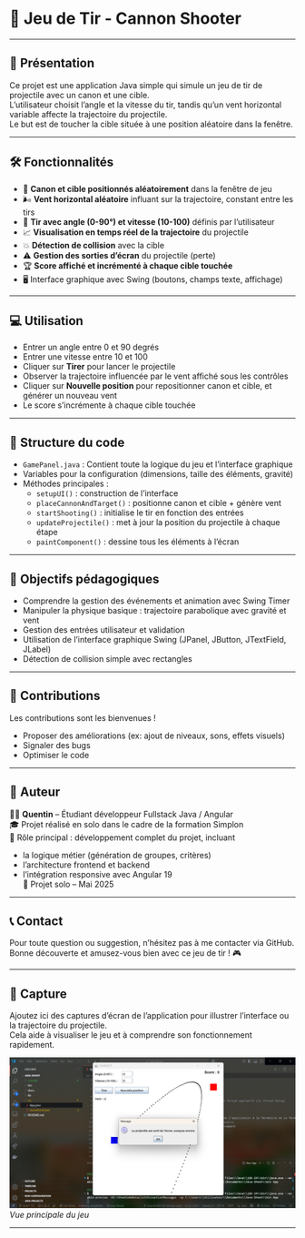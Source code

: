 # 🎯 Jeu de Tir - Cannon Shooter

---

## 🚀 Présentation

Ce projet est une application Java simple qui simule un jeu de tir de projectile avec un canon et une cible.  
L’utilisateur choisit l’angle et la vitesse du tir, tandis qu’un vent horizontal variable affecte la trajectoire du projectile.  
Le but est de toucher la cible située à une position aléatoire dans la fenêtre.

---

## 🛠️ Fonctionnalités

- 🎯 **Canon et cible positionnés aléatoirement** dans la fenêtre de jeu  
- 🌬️ **Vent horizontal aléatoire** influant sur la trajectoire, constant entre les tirs  
- 🔫 **Tir avec angle (0-90°) et vitesse (10-100)** définis par l’utilisateur  
- 📈 **Visualisation en temps réel de la trajectoire** du projectile  
- 💥 **Détection de collision** avec la cible  
- ⚠️ **Gestion des sorties d’écran** du projectile (perte)  
- 🏆 **Score affiché et incrémenté à chaque cible touchée**  
- 🖥️ Interface graphique avec Swing (boutons, champs texte, affichage)

---

## 💻 Utilisation

- Entrer un angle entre 0 et 90 degrés  
- Entrer une vitesse entre 10 et 100  
- Cliquer sur **Tirer** pour lancer le projectile  
- Observer la trajectoire influencée par le vent affiché sous les contrôles  
- Cliquer sur **Nouvelle position** pour repositionner canon et cible, et générer un nouveau vent  
- Le score s’incrémente à chaque cible touchée

---

## 🧩 Structure du code

- `GamePanel.java` : Contient toute la logique du jeu et l’interface graphique  
- Variables pour la configuration (dimensions, taille des éléments, gravité)  
- Méthodes principales :  
  - `setupUI()` : construction de l’interface  
  - `placeCannonAndTarget()` : positionne canon et cible + génère vent  
  - `startShooting()` : initialise le tir en fonction des entrées  
  - `updateProjectile()` : met à jour la position du projectile à chaque étape  
  - `paintComponent()` : dessine tous les éléments à l’écran

---

## 🎯 Objectifs pédagogiques

- Comprendre la gestion des événements et animation avec Swing Timer  
- Manipuler la physique basique : trajectoire parabolique avec gravité et vent  
- Gestion des entrées utilisateur et validation  
- Utilisation de l’interface graphique Swing (JPanel, JButton, JTextField, JLabel)  
- Détection de collision simple avec rectangles

---

## 🤝 Contributions

Les contributions sont les bienvenues !  
- Proposer des améliorations (ex: ajout de niveaux, sons, effets visuels)  
- Signaler des bugs  
- Optimiser le code

---

## 📌 Auteur

👨‍💻 **Quentin** – Étudiant développeur Fullstack Java / Angular  
🎓 Projet réalisé en solo dans le cadre de la formation Simplon  
🎯 Rôle principal : développement complet du projet, incluant  
- la logique métier (génération de groupes, critères)  
- l’architecture frontend et backend  
- l’intégration responsive avec Angular 19  
📆 Projet solo – Mai 2025

---

## 📞 Contact

Pour toute question ou suggestion, n’hésitez pas à me contacter via GitHub.  
Bonne découverte et amusez-vous bien avec ce jeu de tir ! 🎮

---

## 📸 Capture

Ajoutez ici des captures d’écran de l’application pour illustrer l’interface ou la trajectoire du projectile.  
Cela aide à visualiser le jeu et à comprendre son fonctionnement rapidement.

![Capture écran Snake](./docu/shooting-game.png)  
*Vue principale du jeu*

---